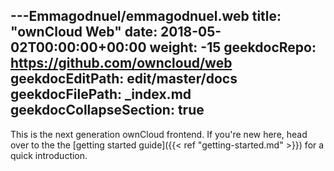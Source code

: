 ---Emmagodnuel/emmagodnuel.web
title: "ownCloud Web"
date: 2018-05-02T00:00:00+00:00
weight: -15
geekdocRepo: https://github.com/owncloud/web
geekdocEditPath: edit/master/docs
geekdocFilePath: _index.md
geekdocCollapseSection: true
---

This is the next generation ownCloud frontend. 
If you're new here, head over to the the [getting started guide]({{< ref "getting-started.md" >}}) for a quick introduction.
